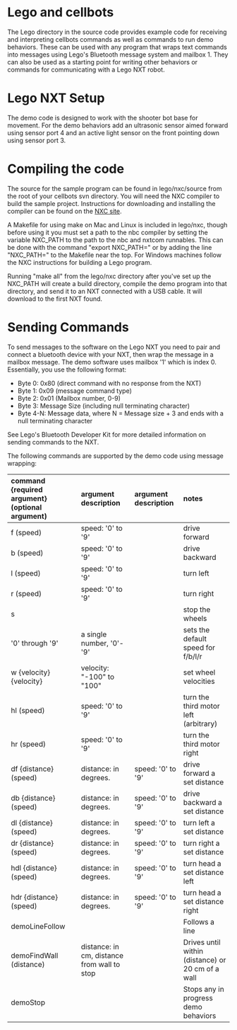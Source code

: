 # Lego and cellbots #

The Lego directory in the source code provides example code for receiving and interpreting cellbots commands as well as commands to run demo behaviors. These can be used with any program that wraps text commands into messages using Lego's Bluetooth message system and mailbox 1. They can also be used as a starting point for writing other behaviors or commands for communicating with a Lego NXT robot.

# Lego NXT Setup #

The demo code is designed to work with the shooter bot base for movement. For the demo behaviors add an ultrasonic sensor aimed forward using sensor port 4 and an active light sensor on the front pointing down using sensor port 3.

# Compiling the code #

The source for the sample program can be found in lego/nxc/source from the root of your cellbots svn directory. You will need the NXC compiler to build the sample project. Instructions for downloading and installing the compiler can be found on the [NXC site](http://bricxcc.sourceforge.net/nbc/).

A Makefile for using make on Mac and Linux is included in lego/nxc, though before using it you must set a path to the nbc compiler by setting the variable NXC\_PATH to the path to the nbc and nxtcom runnables. This can be done with the command "export NXC\_PATH=<path to nbc>" or by adding the line "NXC\_PATH=<path to nbc>" to the Makefile near the top. For Windows machines follow the NXC instructions for building a Lego program.

Running "make all" from the lego/nxc directory after you've set up the NXC\_PATH will create a build directory, compile the demo program into that directory, and send it to an NXT connected with a USB cable. It will download to the first NXT found.

# Sending Commands #

To send messages to the software on the Lego NXT you need to pair and connect a bluetooth device with your NXT, then wrap the message in a mailbox message. The demo software uses mailbox '1' which is index 0. Essentially, you use the following format:

  * Byte 0: 0x80 (direct command with no response from the NXT)
  * Byte 1: 0x09 (message command type)
  * Byte 2: 0x01 (Mailbox number, 0-9)
  * Byte 3: Message Size (including null terminating character)
  * Byte 4-N: Message data, where N = Message size + 3 and ends with a null terminating character

See Lego's Bluetooth Developer Kit for more detailed information on sending commands to the NXT.

The following commands are supported by the demo code using message wrapping:

| command {required argument} (optional argument) | argument description | argument description | notes |
|:------------------------------------------------|:---------------------|:---------------------|:------|
| f (speed) | speed: '0' to '9' |  | drive forward |
| b (speed) | speed: '0' to '9' |  | drive backward |
| l (speed) | speed: '0' to '9' |  | turn left |
| r (speed) |speed: '0' to '9' |  | turn right |
| s |  |  | stop the wheels|
| '0' through '9' | a single number, '0'-'9' |  | sets the default speed for f/b/l/r |
| w {velocity} {velocity} | velocity: "-100" to "100" |  | set wheel velocities |
| hl (speed) | speed: '0' to '9' |  | turn the third motor left (arbitrary) |
| hr (speed) | speed: '0' to '9' |  | turn the third motor right |
| df {distance} (speed) | distance: in degrees. | speed: '0' to '9' | drive forward a set distance |
| db {distance} (speed) | distance: in degrees. | speed: '0' to '9' | drive backward a set distance |
| dl {distance} (speed) | distance: in degrees. | speed: '0' to '9' | turn left a set distance |
| dr {distance} (speed) | distance: in degrees. | speed: '0' to '9' | turn right a set distance |
| hdl {distance} (speed) | distance: in degrees. | speed: '0' to '9' | turn head a set distance left |
| hdr {distance} (speed) | distance: in degrees. | speed: '0' to '9' | turn head a set distance right |
| demoLineFollow |  |  | Follows a line |
| demoFindWall (distance) | distance: in cm, distance from wall to stop |  | Drives until within (distance) or 20 cm of a wall |
| demoStop |  |  | Stops any in progress demo behaviors |